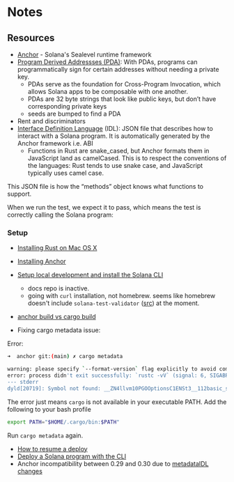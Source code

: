 # Notes

## Resources

* [Anchor](https://www.anchor-lang.com/) - Solana's Sealevel runtime framework
* [Program Derived Addressses (PDA)](https://solanacookbook.com/core-concepts/pdas.html): With PDAs, programs can programmatically sign for certain addresses without needing a private key. 
    * PDAs serve as the foundation for Cross-Program Invocation, which allows Solana apps to be composable with one another.
    * PDAs are 32 byte strings that look like public keys, but don’t have corresponding private keys
    * seeds are bumped to find a PDA
* Rent and discriminators
* [Interface Definition Language](https://www.rareskills.io/post/anchor-idl) (IDL): JSON file that describes how to interact with a Solana program. It is automatically generated by the Anchor framework i.e. ABI
    * Functions in Rust are snake_cased, but Anchor formats them in JavaScript land as camelCased. This is to respect the conventions of the languages: Rust tends to use snake case, and JavaScript typically uses camel case.

This JSON file is how the “methods” object knows what functions to support.

When we run the test, we expect it to pass, which means the test is correctly calling the Solana program:

### Setup

* [Installing Rust on Mac OS X](https://www.petergirnus.com/blog/rust-macos-how-to-install)
* [Installing Anchor](https://www.anchor-lang.com/docs/installation)
* [Setup local development and install the Solana CLI](https://docs.solanalabs.com/cli/install#macos--linux-1)
    * docs repo is inactive. 
    * going with `curl` installation, not homebrew. seems like homebrew doesn't include `solana-test-validator` ([src](https://github.com/Homebrew/homebrew-core/blob/4b29949e7f7a3dab682f14aac123c94cdc949978/Formula/s/solana.rb)) at the moment. 
* [anchor build vs cargo build](https://stackoverflow.com/questions/74273410/difference-between-cargo-build-and-anchor-build)

* Fixing cargo metadata issue: 

Error:

```sh
➜  anchor git:(main) ✗ cargo metadata

warning: please specify `--format-version` flag explicitly to avoid compatibility problems
error: process didn't exit successfully: `rustc -vV` (signal: 6, SIGABRT: process abort signal)
--- stderr
dyld[20719]: Symbol not found: __ZN4llvm10PGOOptionsC1ENSt3__112basic_stringIcNS1_11char_traitsIcEENS1_9allocatorIcEEEES7_S7_S7_NS_18IntrusiveRefCntPtrINS_3vfs10FileSystemEEENS0_9PGOActionENS0_11CSPGOActionEbb
```

The error just means `cargo` is not available in your executable PATH. Add the following to your bash profile

```sh
export PATH="$HOME/.cargo/bin:$PATH"
```

Run `cargo metadata` again. 

* [How to resume a deploy](https://solana.stackexchange.com/questions/5961/how-to-resume-a-deploy)
* [Deploy a Solana program with the CLI](https://docs.solanalabs.com/cli/examples/deploy-a-program)
* Anchor incompatibility between 0.29 and 0.30 due to [metadataIDL changes](https://github.com/coral-xyz/anchor/pull/2824)


